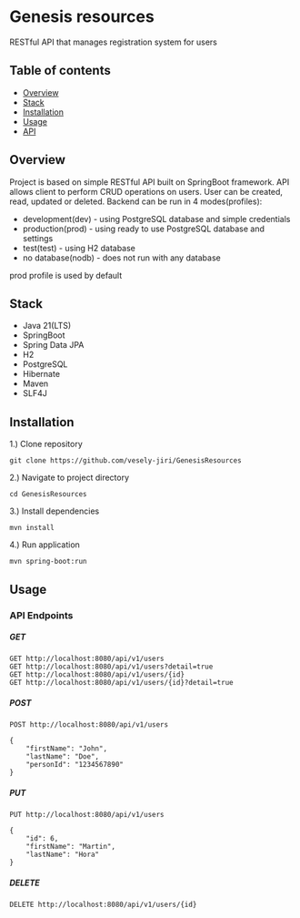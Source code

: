 # Genesis resources

RESTful API that manages registration system for users

## Table of contents

- [Overview](#overview)
- [Stack](#stack)
- [Installation](#installation)
- [Usage](#usage)
- [API](#api)

## Overview

Project is based on simple RESTful API built on SpringBoot framework. API 
allows client to perform CRUD operations on users. User can be created, 
read, updated or deleted. Backend can be run in 4 modes(profiles):
- development(dev) - using PostgreSQL database and simple credentials
- production(prod) - using ready to use PostgreSQL database and settings
- test(test) - using H2 database
- no database(nodb) - does not run with any database

prod profile is used by default

## Stack

- Java 21(LTS)
- SpringBoot
- Spring Data JPA
- H2
- PostgreSQL
- Hibernate
- Maven
- SLF4J

## Installation

1.) Clone repository
```
git clone https://github.com/vesely-jiri/GenesisResources
```

2.) Navigate to project directory
```
cd GenesisResources
```

3.) Install dependencies
```
mvn install
```

4.) Run application
```
mvn spring-boot:run
```

## Usage

### API Endpoints

##### GET 

```
GET http://localhost:8080/api/v1/users
GET http://localhost:8080/api/v1/users?detail=true
GET http://localhost:8080/api/v1/users/{id}
GET http://localhost:8080/api/v1/users/{id}?detail=true
```

##### POST

```
POST http://localhost:8080/api/v1/users
```
```
{
    "firstName": "John",
    "lastName": "Doe",
    "personId": "1234567890"
}
```
##### PUT

```
PUT http://localhost:8080/api/v1/users
```
```
{
    "id": 6,
    "firstName": "Martin",
    "lastName": "Hora"
}
```

##### DELETE

```
DELETE http://localhost:8080/api/v1/users/{id}
```